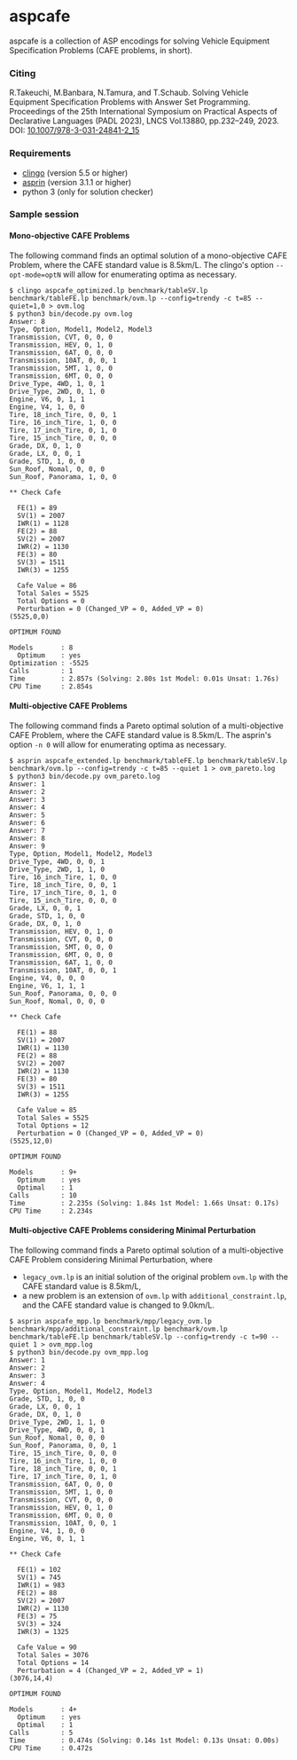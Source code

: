 # aspcafe
aspcafe is a collection of ASP encodings for solving
Vehicle Equipment Specification Problems (CAFE problems, in short).

### Citing

R.Takeuchi, M.Banbara, N.Tamura, and T.Schaub.
Solving Vehicle Equipment Specification Problems with Answer Set Programming.
Proceedings of the 25th International Symposium on Practical Aspects of Declarative Languages
(PADL 2023), LNCS Vol.13880, pp.232–249, 2023.
DOI: [10.1007/978-3-031-24841-2_15](http://dx.doi.org/10.1007/978-3-031-24841-2_15)

### Requirements
- [clingo](https://potassco.org/clingo/) (version 5.5 or higher)
- [asprin](https://potassco.org/asprin/) (version 3.1.1 or higher)
- python 3 (only for solution checker)

### Sample session

#### Mono-objective CAFE Problems
The following command finds an optimal solution of a mono-objective CAFE Problem, 
where the CAFE standard value is 8.5km/L.
The clingo's option `--opt-mode=optN` will allow for enumerating optima as necessary.
```
$ clingo aspcafe_optimized.lp benchmark/tableSV.lp benchmark/tableFE.lp benchmark/ovm.lp --config=trendy -c t=85 --quiet=1,0 > ovm.log
$ python3 bin/decode.py ovm.log       
Answer: 8
Type, Option, Model1, Model2, Model3
Transmission, CVT, 0, 0, 0
Transmission, HEV, 0, 1, 0
Transmission, 6AT, 0, 0, 0
Transmission, 10AT, 0, 0, 1
Transmission, 5MT, 1, 0, 0
Transmission, 6MT, 0, 0, 0
Drive_Type, 4WD, 1, 0, 1
Drive_Type, 2WD, 0, 1, 0
Engine, V6, 0, 1, 1
Engine, V4, 1, 0, 0
Tire, 18_inch_Tire, 0, 0, 1
Tire, 16_inch_Tire, 1, 0, 0
Tire, 17_inch_Tire, 0, 1, 0
Tire, 15_inch_Tire, 0, 0, 0
Grade, DX, 0, 1, 0
Grade, LX, 0, 0, 1
Grade, STD, 1, 0, 0
Sun_Roof, Nomal, 0, 0, 0
Sun_Roof, Panorama, 1, 0, 0

** Check Cafe

  FE(1) = 89
  SV(1) = 2007
  IWR(1) = 1128
  FE(2) = 88
  SV(2) = 2007
  IWR(2) = 1130
  FE(3) = 80
  SV(3) = 1511
  IWR(3) = 1255

  Cafe Value = 86
  Total Sales = 5525
  Total Options = 0
  Perturbation = 0 (Changed_VP = 0, Added_VP = 0)
(5525,0,0)

OPTIMUM FOUND

Models       : 8
  Optimum    : yes
Optimization : -5525
Calls        : 1
Time         : 2.857s (Solving: 2.80s 1st Model: 0.01s Unsat: 1.76s)
CPU Time     : 2.854s
```
  
#### Multi-objective CAFE Problems
The following command finds a Pareto optimal solution of a multi-objective CAFE Problem,
where the CAFE standard value is 8.5km/L.
The asprin's option `-n 0` will allow for enumerating optima as necessary.
```
$ asprin aspcafe_extended.lp benchmark/tableFE.lp benchmark/tableSV.lp benchmark/ovm.lp --config=trendy -c t=85 --quiet 1 > ovm_pareto.log
$ python3 bin/decode.py ovm_pareto.log 
Answer: 1
Answer: 2
Answer: 3
Answer: 4
Answer: 5
Answer: 6
Answer: 7
Answer: 8
Answer: 9
Type, Option, Model1, Model2, Model3
Drive_Type, 4WD, 0, 0, 1
Drive_Type, 2WD, 1, 1, 0
Tire, 16_inch_Tire, 1, 0, 0
Tire, 18_inch_Tire, 0, 0, 1
Tire, 17_inch_Tire, 0, 1, 0
Tire, 15_inch_Tire, 0, 0, 0
Grade, LX, 0, 0, 1
Grade, STD, 1, 0, 0
Grade, DX, 0, 1, 0
Transmission, HEV, 0, 1, 0
Transmission, CVT, 0, 0, 0
Transmission, 5MT, 0, 0, 0
Transmission, 6MT, 0, 0, 0
Transmission, 6AT, 1, 0, 0
Transmission, 10AT, 0, 0, 1
Engine, V4, 0, 0, 0
Engine, V6, 1, 1, 1
Sun_Roof, Panorama, 0, 0, 0
Sun_Roof, Nomal, 0, 0, 0

** Check Cafe

  FE(1) = 88
  SV(1) = 2007
  IWR(1) = 1130
  FE(2) = 88
  SV(2) = 2007
  IWR(2) = 1130
  FE(3) = 80
  SV(3) = 1511
  IWR(3) = 1255

  Cafe Value = 85
  Total Sales = 5525
  Total Options = 12
  Perturbation = 0 (Changed_VP = 0, Added_VP = 0)
(5525,12,0)

OPTIMUM FOUND

Models       : 9+
  Optimum    : yes
  Optimal    : 1
Calls        : 10
Time         : 2.235s (Solving: 1.84s 1st Model: 1.66s Unsat: 0.17s)
CPU Time     : 2.234s
```

#### Multi-objective CAFE Problems considering Minimal Perturbation
The following command finds a Pareto optimal solution of a multi-objective
CAFE Problem considering Minimal Perturbation, where
- `legacy_ovm.lp` is an initial solution of the original problem `ovm.lp`
   with the CAFE standard value is 8.5km/L,
- a new problem is an extension of `ovm.lp` with `additional_constraint.lp`,
  and the CAFE standard value is changed to 9.0km/L.
```
$ asprin aspcafe_mpp.lp benchmark/mpp/legacy_ovm.lp benchmark/mpp/additional_constraint.lp benchmark/ovm.lp benchmark/tableFE.lp benchmark/tableSV.lp --config=trendy -c t=90 --quiet 1 > ovm_mpp.log
$ python3 bin/decode.py ovm_mpp.log
Answer: 1
Answer: 2
Answer: 3
Answer: 4
Type, Option, Model1, Model2, Model3
Grade, STD, 1, 0, 0
Grade, LX, 0, 0, 1
Grade, DX, 0, 1, 0
Drive_Type, 2WD, 1, 1, 0
Drive_Type, 4WD, 0, 0, 1
Sun_Roof, Nomal, 0, 0, 0
Sun_Roof, Panorama, 0, 0, 1
Tire, 15_inch_Tire, 0, 0, 0
Tire, 16_inch_Tire, 1, 0, 0
Tire, 18_inch_Tire, 0, 0, 1
Tire, 17_inch_Tire, 0, 1, 0
Transmission, 6AT, 0, 0, 0
Transmission, 5MT, 1, 0, 0
Transmission, CVT, 0, 0, 0
Transmission, HEV, 0, 1, 0
Transmission, 6MT, 0, 0, 0
Transmission, 10AT, 0, 0, 1
Engine, V4, 1, 0, 0
Engine, V6, 0, 1, 1

** Check Cafe

  FE(1) = 102
  SV(1) = 745
  IWR(1) = 983
  FE(2) = 88
  SV(2) = 2007
  IWR(2) = 1130
  FE(3) = 75
  SV(3) = 324
  IWR(3) = 1325

  Cafe Value = 90
  Total Sales = 3076
  Total Options = 14
  Perturbation = 4 (Changed_VP = 2, Added_VP = 1)
(3076,14,4)

OPTIMUM FOUND

Models       : 4+
  Optimum    : yes
  Optimal    : 1
Calls        : 5
Time         : 0.474s (Solving: 0.14s 1st Model: 0.13s Unsat: 0.00s)
CPU Time     : 0.472s
```


